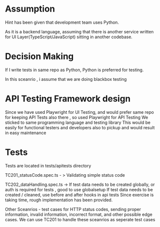# Assumption 

Hint has been given that development team uses Python.

As it is a backend language, assuming that there is another service written for UI Layer(TypeScript/JavaScript) sitting in another codebase.

# Decision Making

If I write tests in same repo as Python, Python is preferred for testing.

In this sceanrio , i assume that we are doing blackbox testing

# API Testing Framework design

Since we have used Playwright for UI Testing, and would prefer same repo for keeping API Tests also there , so used Playwright for API Testing
We sticked to same programming language and testing library
This would be easily for functional testers and developers also to pickup and would result in easy maintenance

# Tests 

Tests are located in tests/apitests directory

TC201_statusCode.spec.ts - > Validating simple status code

TC202_dataHandling.spec.ts -> If test data needs to be created globally, or auth is required for tests , good to use globalsetup
If test data needs to be created / cleaned, use before and after hooks in api tests
Since exercise is taking time, rough implementation has been provided.

Other Sceanrios - test cases for HTTP status codes, sending proper information, invalid information, incorrect format, and other possible edge cases.
We can use TC201 to handle these sceanrios as seperate test cases